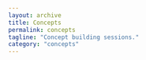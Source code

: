 ```yaml
---
layout: archive
title: Concepts
permalink: concepts
tagline: "Concept building sessions."
category: "concepts"
---
```

